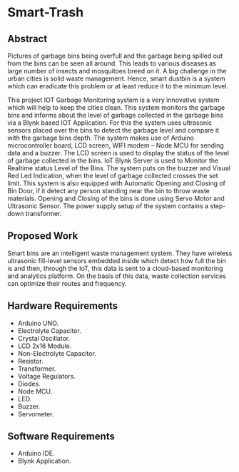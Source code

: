 # Smart-Trash

Abstract
------------------------------------------------------------------------------------------------------------------------------------------
Pictures of garbage bins being overfull and the garbage being spilled out from the bins can be seen all around. This leads to various diseases as large number of insects and mosquitoes breed on it. A big challenge in the urban cities is solid waste management. Hence, smart dustbin is a system which can eradicate this problem or at least reduce it to the minimum level.

This project IOT Garbage Monitoring system is a very innovative system which will help to keep the cities clean. This system monitors the garbage bins and informs about the level of garbage collected in the garbage bins via a Blynk based IOT Application. For this the system uses ultrasonic sensors placed over the bins to detect the garbage level and compare it with the garbage bins depth. The system makes use of Arduino microcontroller board, LCD screen, WIFI modem – Node MCU for sending data and a buzzer. The LCD screen is used to display the status of the level of garbage collected in the bins. IoT Blynk Server is used to Monitor the Realtime status Level of the Bins. The system puts on the buzzer and Visual Red Led Indication, when the level of garbage collected crosses the set limit. This system is also equipped with Automatic Opening and Closing of Bin Door, if it detect any person standing near the bin to throw waste materials. Opening and Closing of the bins is done using Servo Motor and Ultrasonic Sensor. The power supply setup of the system contains a step-down transformer.

Proposed Work
------------------------------------------------------------------------------------------------------------------------------------------
Smart bins are an intelligent waste management system. They have wireless ultrasonic fill-level sensors embedded inside which detect how full the bin is and then, through the IoT, this data is sent to a cloud-based monitoring and analytics platform. On the basis of this data, waste collection services can optimize their routes and frequency.

Hardware Requirements
------------------------------------------------------------------------------------------------------------------------------------------
- Arduino UNO.
- Electrolyte Capacitor.
- Crystal Oscillator.
- LCD 2x16 Module.
- Non-Electrolyte Capacitor.
- Resistor.
- Transformer.
- Voltage Regulators.
- Diodes.
- Node MCU.
- LED.
- Buzzer.
- Servometer.

Software Requirements
------------------------------------------------------------------------------------------------------------------------------------------
- Arduino IDE.
- Blynk Application.
